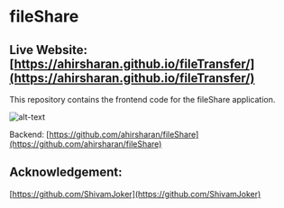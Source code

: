 # fileShare
## Live Website: [https://ahirsharan.github.io/fileTransfer/](https://ahirsharan.github.io/fileTransfer/)

This repository contains the frontend code for the fileShare application.

![alt-text](https://i.ibb.co/rwfLcvK/up1.jpg) 

Backend: [https://github.com/ahirsharan/fileShare](https://github.com/ahirsharan/fileShare)

## Acknowledgement:

[https://github.com/ShivamJoker](https://github.com/ShivamJoker)
